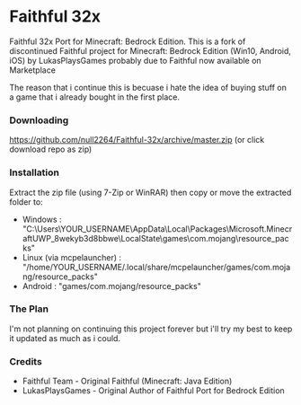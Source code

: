 # Faithful 32x
Faithful 32x Port for Minecraft: Bedrock Edition. This is a fork of discontinued Faithful project for Minecraft: Bedrock Edition (Win10, Android, iOS) by LukasPlaysGames probably due to Faithful now available on Marketplace

The reason that i continue this is becuase i hate the idea of buying stuff on a game that i already bought in the first place.

### Downloading
https://github.com/null2264/Faithful-32x/archive/master.zip (or click download repo as zip)

### Installation
Extract the zip file (using 7-Zip or WinRAR) then copy or move the extracted folder to:

- Windows : "C:\Users\YOUR_USERNAME\AppData\Local\Packages\Microsoft.MinecraftUWP_8wekyb3d8bbwe\LocalState\games\com.mojang\resource_packs"
- Linux (via mcpelauncher) : "/home/YOUR_USERNAME/.local/share/mcpelauncher/games/com.mojang/resource_packs"
- Android : "games/com.mojang/resource_packs"

### The Plan
I'm not planning on continuing this project forever but i'll try my best to keep it updated as much as i could.

### Credits
- Faithful Team - Original Faithful (Minecraft: Java Edition)
- LukasPlaysGames - Original Author of Faithful Port for Bedrock Edition
